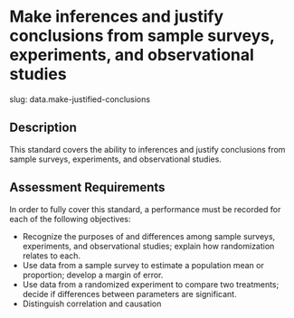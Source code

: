 # Make inferences and justify conclusions from sample surveys, experiments, and observational studies

slug: data.make-justified-conclusions

## Description
This standard covers the ability to inferences and justify conclusions from sample surveys, experiments, and observational studies.

## Assessment Requirements
In order to fully cover this standard, a performance must be recorded for each of the following objectives:

- Recognize the purposes of and differences among sample surveys, experiments, and observational studies; explain how randomization relates to each.
- Use data from a sample survey to estimate a population mean or proportion; develop a margin of error.
- Use data from a randomized experiment to compare two treatments; decide if differences between parameters are significant.
- Distinguish correlation and causation
